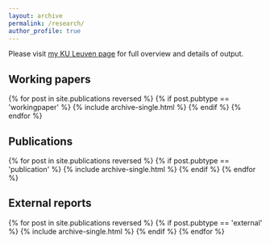 ```yaml
---
layout: archive
permalink: /research/
author_profile: true
---
```


Please visit [my KU Leuven page](https://lirias.kuleuven.be/cv?Username=u0043788) for full overview and details of output.

## <span>Working papers</span>
{% for post in site.publications reversed %}
  {% if post.pubtype == 'workingpaper' %}
      {% include archive-single.html %}
  {% endif %}
{% endfor %}


## <span>Publications</span>
{% for post in site.publications reversed %}
  {% if post.pubtype == 'publication' %}
      {% include archive-single.html %}
  {% endif %}
{% endfor %}


## <span>External reports</span>
{% for post in site.publications reversed %}
  {% if post.pubtype == 'external' %}
      {% include archive-single.html %}
  {% endif %}
{% endfor %}

